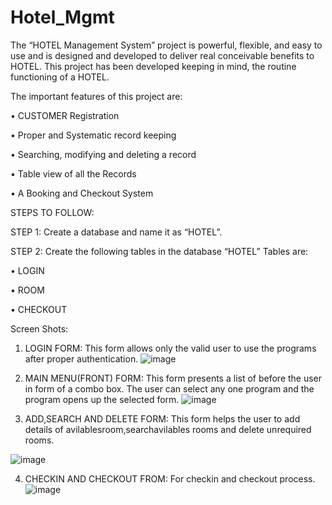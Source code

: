 # Hotel_Mgmt

The “HOTEL Management System” project is powerful, flexible, and easy to use and is designed and developed to deliver real conceivable benefits to HOTEL. This project has been developed keeping in mind, the routine functioning of a HOTEL.

The important features of this project are:

•	CUSTOMER Registration

•	Proper and Systematic record keeping

•	Searching, modifying and deleting a record

•	Table view of all the Records

•	A Booking and Checkout System

STEPS TO FOLLOW:

STEP 1: Create a database and name it as “HOTEL”.

STEP 2: Create the following tables in the database “HOTEL” Tables are:

•	LOGIN

•	ROOM

•	CHECKOUT


Screen Shots:

1. LOGIN FORM: This form allows only the valid user to use the programs after proper authentication.
![image](https://user-images.githubusercontent.com/73048959/198842021-c92436f4-3b23-45ce-afbd-daecfc70aab4.png)


2. MAIN MENU(FRONT) FORM: This form presents a list of before the user in form of a combo box. The user can select any one program and the program opens up the selected form. 
![image](https://user-images.githubusercontent.com/73048959/198842040-150e791c-5f59-422e-a642-49b88b0dc068.png)


3. ADD,SEARCH AND DELETE  FORM: This form helps the user to add details of avilablesroom,searchavilables rooms and delete unrequired rooms.

![image](https://user-images.githubusercontent.com/73048959/198842142-9d924870-8f7d-46ec-84a3-bdea8b5c30bd.png)


4. CHECKIN AND CHECKOUT FROM:  For checkin and checkout  process.
![image](https://user-images.githubusercontent.com/73048959/198842055-46aafda7-1806-4836-925c-c2f311c5b0bd.png)
